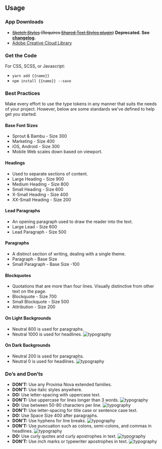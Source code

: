 ## Usage

### App Downloads

- <del><a href="{{{siteUrl}}}/downloads/seeds-typography.{{version}}.json" download>Sketch Styles</a> (Requires [Shared Text Styles plugin](https://github.com/nilshoenson/shared-text-styles))</del> **Deprecated. See [changelog](#changelog).**
- [Adobe Creative Cloud Library](https://assets.adobe.com/assets/libraries/a4c2bfd3-f701-470c-ab88-1ba696d9f628e)


### Get the Code

For CSS, SCSS, or Javascript:

- `yarn add {{name}}`
- `npm install {{name}} --save`


### Best Practices

Make every effort to use the type tokens in any manner that suits the needs of your project. However, below are some standards we've defined to help get you started.

#### Base Font Sizes
- Sprout & Bambu - Size 300
- Marketing - Size 400
- iOS, Android - Size 300
- Mobile Web scales down based on viewport.

#### Headings
- Used to separate sections of content.
- Large Heading - Size 900
- Medium Heading - Size 800
- Small Heading - Size 600
- X-Small Heading - Size 400
- XX-Small Heading - Size 200

#### Lead Paragraphs
- An opening paragraph used to draw the reader into the text.
- Large Lead - Size 600
- Lead Paragraph - Size 500

#### Paragraphs
- A distinct section of writing, dealing with a single theme.
- Paragraph - Base Size
- Small Paragraph - Base Size -100

#### Blockquotes
- Quotations that are more than four lines. Visually distinctive from other text on the page.
- Blockquote - Size 700
- Small Blockquote - Size 500
- Attribution - Size 200

#### On Light Backgrounds
- Neutral 800 is used for paragraphs.
- Neutral 1000 is used for headlines.
    ![typography](/assets/SEEDS-Type-LightBackground.svg)

#### On Dark Backgrounds
- Neutral 200 is used for paragraphs.
- Neutral 0 is used for headlines.
    ![typography](/assets/SEEDS-Type-DarkBackground.svg)


### Do’s and Don’ts
- **DON’T:** Use any Proxima Nova extended families. 
- **DON’T:** Use italic styles anywhere.
- **DO:** Use letter-spacing with uppercase text.
- **DON’T:** Use uppercase for lines longer than 3 words.
    ![typography](/assets/SEEDS-Type-Dont-Uppercase.svg)
- **DO:** Use between 50-80 characters per line.
    ![typography](/assets/SEEDS-Type-Do-Characters.svg)
- **DON’T:** Use letter-spacing for title case or sentence case text.
- **DO:** Use Space Size 400 after paragraphs.
- **DON’T:** Use hyphens for line breaks.
    ![typography](/assets/SEEDS-Type-Dont-Hyphens.svg)
- **DON’T:** Use puncuation such as colons, semi-colons, and commas in headlines.
    ![typography](/assets/SEEDS-Type-Dont-Puncuation.svg)
- **DO:** Use curly quotes and curly apostrophes in text.
    ![typography](/assets/SEEDS-Type-Do-CurlyQuotes.svg)
- **DON’T:** Use inch marks or typewriter apostrophes in text.
    ![typography](/assets/SEEDS-Type-Dont-InchMarks.svg)
